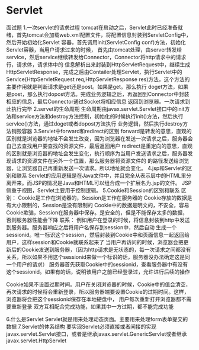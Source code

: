 # Servlet
面试题
1.一次servlet的请求过程
  tomcat在启动之后，Servlet此时已经准备就绪，首先tomcat会加载web.xml配置文件，将配置信息封装到ServletConfig中，然后开始初始化Servlet
  容器，首先调用init(ServletConfig conf)方法，初始化Servlet容器，当用户请求过来的时候，
  首先由tomcat处理，由server转发给servlce，然后servlce继续转发给Connector，Connector将http请求中的请求行，请求体，请求体中的
  信息解析出来封装到HttpServletRequest中，继续生成HttpServletResponse，完成之后由Contailer处理Servlet，执行Servlet中的
  Servlce(HttpServletRequest req,HttpServletResponse res)方法，这个方法的主要作用就是判断请求是get还是post。如果是get。那么执行
  doget方法，如果是post，那么执行dopost方法。完成业务逻辑之后，再返回到Connector中封装相应的信息，最后Connector通过Socket将相应信息
  返回到浏览器。一次请求到此执行完毕
2.servet的生命周期
  生命周期由javax.servlet.Servlet接口中的init方法和servlce方法和destroy方法控制，初始化的时候执行init()方法，然后执行servlce()方法，通过doget或者dopost方法执行
  业务逻辑，然后执行destroy方法销毁容器
3.Servlet中forward和redirect的区别
  forward是转发的意思，直观的区别就是浏览器的地址不会发生改变，因为浏览器在发送一次请求之后，服务器会自己去查找用户要查找的资源文件，最后返回用户
  redirect是重定向的意思，直观的区别就是浏览器的地址会发生变化，执行顺序为当用户发送请求之后，服务器发现请求的资源文件在另外一个位置，那么服务器将资源文件的
  的路径发送给浏览器，让浏览器自己再重新发送一次请求。所以地址就会变化。
4.jsp和Servlet的区别和联系
  Servlet的应用逻辑是在Java文件中，并且完全从表示层中的HTML里分离开来。而JSP的情况是Java和HTML可以组合成一个扩展名为.jsp的文件。
  JSP侧重于视图，Servlet主要用于控制逻辑。
5.Cookie和Session的区别和联系
  区别：
     Cookie是工作在浏览器的，Session是工作在服务器的
     Cookie存放的数据是有大小限制的，Session是没有限制的
     Cookie中的数据是明文的，不安全，容易Cookie欺骗，Session在服务器中保存。是安全的，但是不能保存太多的数据，否则服务器性能会下降
  联系：
     例如用户在登录的时候，将信息封装到http中发送到服务器。服务器响应之后将用户名保存到session中，然后自动
     生成一个sessionid。唯一标识这个session，然后封装到Cookie中和页面信息一起返回给用户，这样session和Cookie就联系起来了
     当用户再访问的时候，浏览器会把更新后的Cookie发送到服务器，（因为http请求是无状态的，每一次请求之间都没有关系，所以如果不用这个sessionid来做一个标识的话，服务器没办法确定这是同一个用户的请求）
     服务器首先获取Cookie中的sessionid，查看服务器中有没有这个sessionid。如果有的话，说明该用户之前已经登录过，允许进行后续的操作
    
  Cookie如果不设置过期时间。用户在关闭浏览器的时候，Cookie中的值会清空，再次请求的时候将会重新登录，所以服务器端要设置Cookie的过期时间。这样，浏览器将会把这个sessionid保存在本地硬盘中，
  用户每次重新打开浏览器都不需要重新登录
  双方互相配合完成功能，如果其中一方过期，都不能完成功能
 
6.什么是Servlet
  Servlet就是用来处理动态页面。主要用来处理form表单提交的数据
7.Servlet的体系结构
  要实现Servlet必须直接或者间接的实现javax.servlet.Servlet接口，或者是继承javax.servlet.GenericServlet或者继承javax.servlet.HttpServlet
